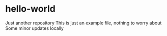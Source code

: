 # hello-world
Just another repository
This is just an example file, nothing to worry about
Some minor updates locally
